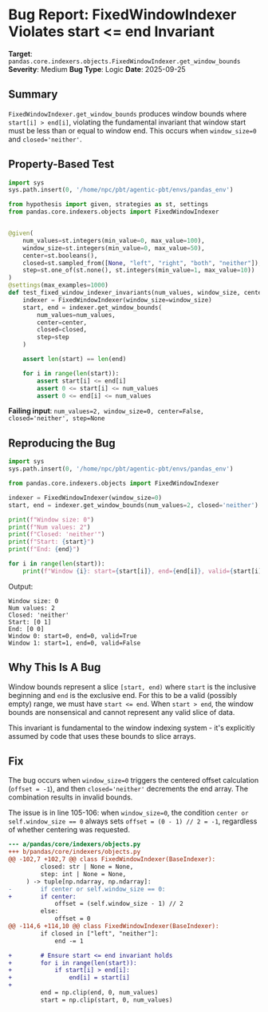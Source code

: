 # Bug Report: FixedWindowIndexer Violates start <= end Invariant

**Target**: `pandas.core.indexers.objects.FixedWindowIndexer.get_window_bounds`
**Severity**: Medium
**Bug Type**: Logic
**Date**: 2025-09-25

## Summary

`FixedWindowIndexer.get_window_bounds` produces window bounds where `start[i] > end[i]`, violating the fundamental invariant that window start must be less than or equal to window end. This occurs when `window_size=0` and `closed='neither'`.

## Property-Based Test

```python
import sys
sys.path.insert(0, '/home/npc/pbt/agentic-pbt/envs/pandas_env')

from hypothesis import given, strategies as st, settings
from pandas.core.indexers.objects import FixedWindowIndexer


@given(
    num_values=st.integers(min_value=0, max_value=100),
    window_size=st.integers(min_value=0, max_value=50),
    center=st.booleans(),
    closed=st.sampled_from([None, "left", "right", "both", "neither"]),
    step=st.one_of(st.none(), st.integers(min_value=1, max_value=10))
)
@settings(max_examples=1000)
def test_fixed_window_indexer_invariants(num_values, window_size, center, closed, step):
    indexer = FixedWindowIndexer(window_size=window_size)
    start, end = indexer.get_window_bounds(
        num_values=num_values,
        center=center,
        closed=closed,
        step=step
    )

    assert len(start) == len(end)

    for i in range(len(start)):
        assert start[i] <= end[i]
        assert 0 <= start[i] <= num_values
        assert 0 <= end[i] <= num_values
```

**Failing input**: `num_values=2, window_size=0, center=False, closed='neither', step=None`

## Reproducing the Bug

```python
import sys
sys.path.insert(0, '/home/npc/pbt/agentic-pbt/envs/pandas_env')

from pandas.core.indexers.objects import FixedWindowIndexer

indexer = FixedWindowIndexer(window_size=0)
start, end = indexer.get_window_bounds(num_values=2, closed='neither')

print(f"Window size: 0")
print(f"Num values: 2")
print(f"Closed: 'neither'")
print(f"Start: {start}")
print(f"End: {end}")

for i in range(len(start)):
    print(f"Window {i}: start={start[i]}, end={end[i]}, valid={start[i] <= end[i]}")
```

Output:
```
Window size: 0
Num values: 2
Closed: 'neither'
Start: [0 1]
End: [0 0]
Window 0: start=0, end=0, valid=True
Window 1: start=1, end=0, valid=False
```

## Why This Is A Bug

Window bounds represent a slice `[start, end)` where `start` is the inclusive beginning and `end` is the exclusive end. For this to be a valid (possibly empty) range, we must have `start <= end`. When `start > end`, the window bounds are nonsensical and cannot represent any valid slice of data.

This invariant is fundamental to the window indexing system - it's explicitly assumed by code that uses these bounds to slice arrays.

## Fix

The bug occurs when `window_size=0` triggers the centered offset calculation (`offset = -1`), and then `closed='neither'` decrements the end array. The combination results in invalid bounds.

The issue is in line 105-106: when `window_size=0`, the condition `center or self.window_size == 0` always sets `offset = (0 - 1) // 2 = -1`, regardless of whether centering was requested.

```diff
--- a/pandas/core/indexers/objects.py
+++ b/pandas/core/indexers/objects.py
@@ -102,7 +102,7 @@ class FixedWindowIndexer(BaseIndexer):
         closed: str | None = None,
         step: int | None = None,
     ) -> tuple[np.ndarray, np.ndarray]:
-        if center or self.window_size == 0:
+        if center:
             offset = (self.window_size - 1) // 2
         else:
             offset = 0
@@ -114,6 +114,10 @@ class FixedWindowIndexer(BaseIndexer):
         if closed in ["left", "neither"]:
             end -= 1

+        # Ensure start <= end invariant holds
+        for i in range(len(start)):
+            if start[i] > end[i]:
+                end[i] = start[i]
+
         end = np.clip(end, 0, num_values)
         start = np.clip(start, 0, num_values)
```